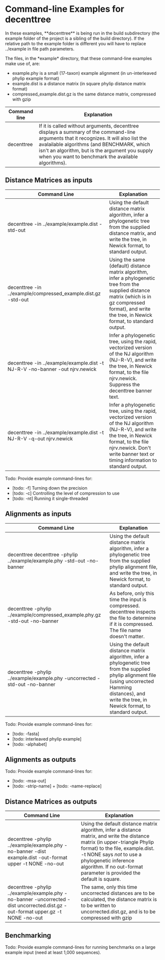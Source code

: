 <h1>Command-line Examples for decenttree</h1>
In these examples, **decenttree** is being run in the build
subdirectory (the example folder of the project is a sibling
of the build directory). If the relative path to the example 
folder is different you will have to replace ../example in 
file path parameters.
<p>
The files, in the *example* directory, that these command-line examples make use of, are:
<ul>
<li> example.phy is a small (17-taxon) example alignment (in un-interleaved phylip example format) </li>
<li> example.dist is a distance matrix (in square phylip distance matrix format) </li>
<li> compressed_example.dist.gz is the same distance matrix, compressed with gzip </li>

</ul>

|Command line|Explanation|
|------------|-----------|
|decenttree  |If it is called without arguments, decenttree displays a summary of the command-line arguments that it recognizes.  It will also list the avalailable algorithms (and BENCHMARK, which isn't an algorithm, but is the argument you supply when you want to benchmark the available algorithms).|

<h2>Distance Matrices as inputs</h2>

|Command Line|Explanation|
|------------|-----------|
|decenttree -in ../example/example.dist -std-out | Using the default distance matrix algorithm, infer a phylogenetic tree from the supplied distance matrix, and write the tree, in Newick format, to standard output.|
|decenttree -in ../example/compressed_example.dist.gz -std-out | Using the same (default) distance matrix algorithm, infer a phylogenetic tree from the supplied distance matrix (which is in gz compressed format), and write the tree, in Newick format, to standard output.|
|decenttree -in ../example/example.dist -t NJ-R-V -no-banner -out njrv.newick | Infer a phylogenetic tree, using the *r*apid, *v*ectorized version of the NJ algorithm (NJ-R-V), and write the tree, in Newick format, to the file njrv.newick.  Suppress the decenttree banner text. |
|decenttree -in ../example/example.dist -t NJ-R-V -q-out njrv.newick | Infer a phylogenetic tree, using the *r*apid, *v*ectorized version of the NJ algorithm (NJ-R-V), and write the tree, in Newick format, to the file njrv.newick.  Don't write banner text or timing information to standard output. |

Todo: Provide example command-lines for:
<ul>
<li>[todo: -f]  Turning down the precision</li>
<li>[todo: -c]  Controlling the level of compression to use</li>
<li>[todo: -nt] Running it single-threaded</li>
</ul>

<h2>Alignments as inputs</h2>

|Command Line|Explanation|
|------------|-----------|
|decenttree decenttree -phylip ../example/example.phy -std-out -no-banner| Using the default distance matrix algorithm, infer a phylogenetic tree from the supplied phylip alignment file, and write the tree, in Newick format, to standard output.|
|decenttree -phylip ../example/compressed_example.phy.gz -std-out -no-banner| As before, only this time the input is compressed. decenttree inspects the file to determine if it is compressed. The file name doesn't matter.|
|decenttree -phylip ../example/example.phy -uncorrected -std-out -no-banner| Using the default distance matrix algorithm, infer a phylogenetic tree from the supplied phylip alignment file (using uncorrected Hamming distances), and write the tree, in Newick format, to standard output.|

Todo: Provide example command-lines for:
<ul>
<li>[todo: -fasta]</li>
<li>[todo: interleaved phylip example]</li>
<li>[todo: -alphabet]</li>
</ul>

<h2>Alignments as outputs</h2>
Todo: Provide example command-lines for:
<ul>
<li>[todo: -msa-out]</li>
<li>[todo: -strip-name] + [todo: -name-replace]</li>
</ul>

<h2>Distance Matrices as outputs</h2>

|Command Line|Explanation|
|------------|-----------|
|decenttree -phylip ../example/example.phy -no-banner -dist example.dist -out-format upper -t NONE -no-out | Using the default distance matrix algorithm, infer a distance matrix, and write the distance matrix (in upper-triangle Phylip format) to the file, example.dist. -t NONE says *not* to use a phylogenetic inference algorithm.  If no out-format parameter is provided the default is square. |
|decenttree -phylip ../example/example.phy -no-banner -uncorrected  -dist uncorrected.dist.gz -out-format upper.gz -t NONE -no-out | The same, only this time uncorrected distances are to be calculated, the distance matrix is to be written to uncorrected.dist.gz, and is to be compressed with gzip|

<h2>Benchmarking</h2>

Todo: Provide example command-lines for running benchmarks on a large
example input (need at least 1,000 sequences).
